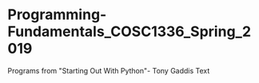 # Programming-Fundamentals_COSC1336_Spring_2019
Programs from "Starting Out With Python"- Tony Gaddis Text
